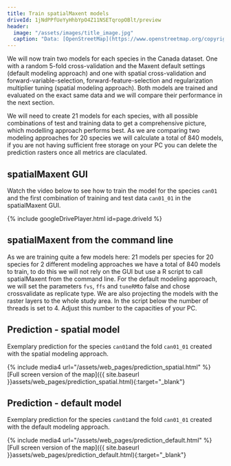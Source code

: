 ```yaml
---
title: Train spatialMaxent models
driveId: 1jNdPPfUeYyHhbYpO4Z11NSETqropOBlt/preview
header:
  image: "/assets/images/title_image.jpg"
  caption: "Data: [OpenStreetMap](https://www.openstreetmap.org/copyright) & [Elith et al. 2020](https://doi.org/10.17161/bi.v15i2.13384)"
---
```



We will now train two models for each species in the Canada dataset. One with a random 5-fold cross-validation and the Maxent default settings (default modeling approach) and one with spatial cross-validation and forward-variable-selection, forward-feature-selection and regularization multiplier tuning (spatial modeling approach). Both models are trained and evaluated on the exact same data and we will compare their performance in the next section. 

We will need to create 21 models for each species, with all possible combinations of test and training data to get a comprehensive picture, which modelling approach performs best. As we are comparing two modeling approaches for 20 species we will calculate a total of 840 models, if you are not having sufficient free storage on your PC you can delete the prediction rasters once all metrics are claculated.

## spatialMaxent GUI
Watch the video below to see how to train the model for the species `can01` and the first combination of training and test data `can01_01` in the spatialMaxent GUI.

{% include googleDrivePlayer.html id=page.driveId %}

## spatialMaxent from the command line

As we are training quite a few models here: 21 models per species for 20 species for 2 different modeling approaches we have a total of 840 models to train, to do this we will not rely on the GUI but use a R script to call spatialMaxent from the command line. For the default modeling approach, we will set the parameters `fvs`, `ffs` and `tuneRM`to false and chose crossvalidate as replicate type. We are also projecting the models with the raster layers to the whole study area.  In the script below the number of threads is set to 4. Adjust this number to the capacities of your PC.


<script src="https://gist.github.com/Baldl/85da22ff487244423370834dd2b93a8a.js"></script>

## Prediction - spatial model
Exemplary prediction for the species `can01`and the fold `can01_01` created with the spatial modeling approach.

{% include media4 url="/assets/web_pages/prediction_spatial.html" %} [Full screen version of the map]({{ site.baseurl }}assets/web_pages/prediction_spatial.html){:target="_blank"}


## Prediction - default model
Exemplary prediction for the species `can01`and the fold `can01_01` created with the default modeling approach.

{% include media4 url="/assets/web_pages/prediction_default.html" %} [Full screen version of the map]({{ site.baseurl }}assets/web_pages/prediction_default.html){:target="_blank"}

